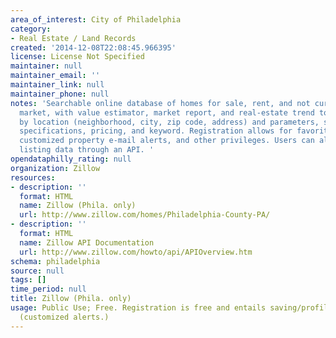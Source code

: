 ```yaml
---
area_of_interest: City of Philadelphia
category:
- Real Estate / Land Records
created: '2014-12-08T22:08:45.966395'
license: License Not Specified
maintainer: null
maintainer_email: ''
maintainer_link: null
maintainer_phone: null
notes: 'Searchable online database of homes for sale, rent, and not currently on the
  market, with value estimator, market report, and real-estate trend tool. Users search
  by location (neighborhood, city, zip code, address) and parameters, such as property
  specifications, pricing, and keyword. Registration allows for favorite listing saving,
  customized property e-mail alerts, and other privileges. Users can also access real-estate
  listing data through an API. '
opendataphilly_rating: null
organization: Zillow
resources:
- description: ''
  format: HTML
  name: Zillow (Phila. only)
  url: http://www.zillow.com/homes/Philadelphia-County-PA/
- description: ''
  format: HTML
  name: Zillow API Documentation
  url: http://www.zillow.com/howto/api/APIOverview.htm
schema: philadelphia
source: null
tags: []
time_period: null
title: Zillow (Phila. only)
usage: Public Use; Free. Registration is free and entails saving/profile privileges
  (customized alerts.)
---
```

